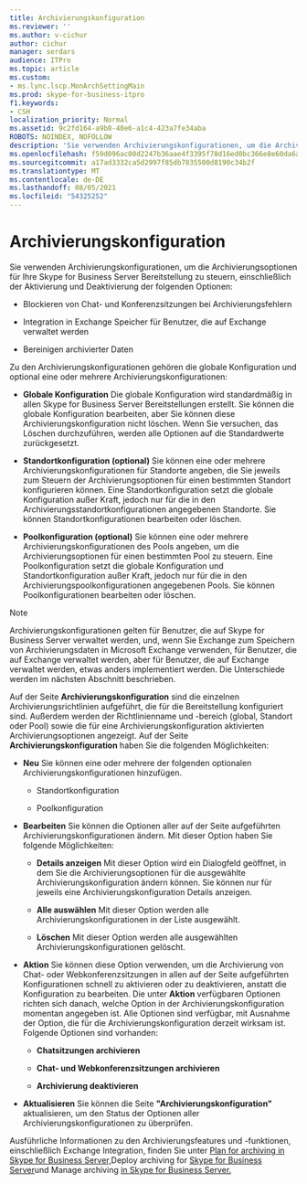 ```yaml
---
title: Archivierungskonfiguration
ms.reviewer: ''
ms.author: v-cichur
author: cichur
manager: serdars
audience: ITPro
ms.topic: article
ms.custom:
- ms.lync.lscp.MonArchSettingMain
ms.prod: skype-for-business-itpro
f1.keywords:
- CSH
localization_priority: Normal
ms.assetid: 9c2fd164-a9b8-40e6-a1c4-423a7fe34aba
ROBOTS: NOINDEX, NOFOLLOW
description: 'Sie verwenden Archivierungskonfigurationen, um die Archivierungsoptionen für Ihre Skype for Business Server Bereitstellung zu steuern, einschließlich der Aktivierung und Deaktivierung der folgenden Optionen:'
ms.openlocfilehash: f59d096ac00d2247b36aae4f3395f78d16ed0bc366e8e60da6a1dc31a3797641
ms.sourcegitcommit: a17ad3332ca5d2997f85db7835500d8190c34b2f
ms.translationtype: MT
ms.contentlocale: de-DE
ms.lasthandoff: 08/05/2021
ms.locfileid: "54325252"
---
```

# <a name="archiving-configuration"></a>Archivierungskonfiguration
 
Sie verwenden Archivierungskonfigurationen, um die Archivierungsoptionen für Ihre Skype for Business Server Bereitstellung zu steuern, einschließlich der Aktivierung und Deaktivierung der folgenden Optionen:
  
- Blockieren von Chat- und Konferenzsitzungen bei Archivierungsfehlern
    
- Integration in Exchange Speicher für Benutzer, die auf Exchange verwaltet werden
    
- Bereinigen archivierter Daten
    
Zu den Archivierungskonfigurationen gehören die globale Konfiguration und optional eine oder mehrere Archivierungskonfigurationen:
  
- **Globale Konfiguration** Die globale Konfiguration wird standardmäßig in allen Skype for Business Server Bereitstellungen erstellt. Sie können die globale Konfiguration bearbeiten, aber Sie können diese Archivierungskonfiguration nicht löschen. Wenn Sie versuchen, das Löschen durchzuführen, werden alle Optionen auf die Standardwerte zurückgesetzt.
    
- **Standortkonfiguration (optional)** Sie können eine oder mehrere Archivierungskonfigurationen für Standorte angeben, die Sie jeweils zum Steuern der Archivierungsoptionen für einen bestimmten Standort konfigurieren können. Eine Standortkonfiguration setzt die globale Konfiguration außer Kraft, jedoch nur für die in den Archivierungsstandortkonfigurationen angegebenen Standorte. Sie können Standortkonfigurationen bearbeiten oder löschen.
    
- **Poolkonfiguration (optional)** Sie können eine oder mehrere Archivierungskonfigurationen des Pools angeben, um die Archivierungsoptionen für einen bestimmten Pool zu steuern. Eine Poolkonfiguration setzt die globale Konfiguration und Standortkonfiguration außer Kraft, jedoch nur für die in den Archivierungspoolkonfigurationen angegebenen Pools. Sie können Poolkonfigurationen bearbeiten oder löschen.
    
> [!NOTE]
> Archivierungskonfigurationen gelten für Benutzer, die auf Skype for Business Server verwaltet werden, und, wenn Sie Exchange zum Speichern von Archivierungsdaten in Microsoft Exchange verwenden, für Benutzer, die auf Exchange verwaltet werden, aber für Benutzer, die auf Exchange verwaltet werden, etwas anders implementiert werden. Die Unterschiede werden im nächsten Abschnitt beschrieben. 
  
Auf der Seite **Archivierungskonfiguration** sind die einzelnen Archivierungsrichtlinien aufgeführt, die für die Bereitstellung konfiguriert sind. Außerdem werden der Richtlinienname und -bereich (global, Standort oder Pool) sowie die für eine Archivierungskonfiguration aktivierten Archivierungsoptionen angezeigt. Auf der Seite **Archivierungskonfiguration** haben Sie die folgenden Möglichkeiten:
- **Neu** Sie können eine oder mehrere der folgenden optionalen Archivierungskonfigurationen hinzufügen.
    
  - Standortkonfiguration
    
  - Poolkonfiguration
    
- **Bearbeiten** Sie können die Optionen aller auf der Seite aufgeführten Archivierungskonfigurationen ändern. Mit dieser Option haben Sie folgende Möglichkeiten:
    
  - **Details anzeigen** Mit dieser Option wird ein Dialogfeld geöffnet, in dem Sie die Archivierungsoptionen für die ausgewählte Archivierungskonfiguration ändern können. Sie können nur für jeweils eine Archivierungskonfiguration Details anzeigen.
    
  - **Alle auswählen** Mit dieser Option werden alle Archivierungskonfigurationen in der Liste ausgewählt.
    
  - **Löschen** Mit dieser Option werden alle ausgewählten Archivierungskonfigurationen gelöscht.
    
- **Aktion** Sie können diese Option verwenden, um die Archivierung von Chat- oder Webkonferenzsitzungen in allen auf der Seite aufgeführten Konfigurationen schnell zu aktivieren oder zu deaktivieren, anstatt die Konfiguration zu bearbeiten. Die unter **Aktion** verfügbaren Optionen richten sich danach, welche Option in der Archivierungskonfiguration momentan angegeben ist. Alle Optionen sind verfügbar, mit Ausnahme der Option, die für die Archivierungskonfiguration derzeit wirksam ist. Folgende Optionen sind vorhanden:
    
  - **Chatsitzungen archivieren**
    
  - **Chat- und Webkonferenzsitzungen archivieren**
    
  - **Archivierung deaktivieren**
    
- **Aktualisieren** Sie können die Seite **"Archivierungskonfiguration"** aktualisieren, um den Status der Optionen aller Archivierungskonfigurationen zu überprüfen.
    
Ausführliche Informationen zu den Archivierungsfeatures und -funktionen, einschließlich Exchange Integration, finden Sie unter [Plan for archiving in Skype for Business Server,](../../../plan-your-deployment/archiving/archiving.md)Deploy archiving for [Skype for Business Server](../../../deploy/deploy-archiving/deploy-archiving.md)und Manage archiving [in Skype for Business Server.](../../../manage/archiving/archiving.md)

